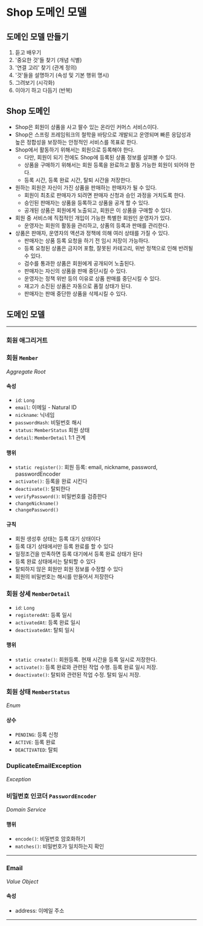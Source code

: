 # Shop 도메인 모델

## 도메인 모델 만들기
1. 듣고 배우기
2. '중요한 것'들 찾기 (개념 식별)
3. '연결 고리' 찾기 (관계 정의)
4. '것'들을 설명하기 (속성 및 기본 행위 명시)
5. 그려보기 (시각화)
6. 이야기 하고 다듬기 (반복)

## Shop 도메인
- Shop은 회원이 상품을 사고 팔수 있는 온라인 커머스 서비스이다.
- Shop은 스프링 프레임워크의 철학을 바탕으로 개발되고 운영되며 빠른 응답성과 높은 정합성을 보장하는 안정적인 서비스를 목표로 한다.
- Shop에서 활동하기 위해서는 회원으로 등록해야 한다.
  - 다만, 회원이 되기 전에도 Shop에 등록된 상품 정보를 살펴볼 수 있다.
  - 상품을 구매하기 위해서는 회원 등록을 완료하고 활동 가능한 회원이 되어야 한다.
  - 등록 시간, 등록 완료 시간, 탈퇴 시간을 저장한다.
- 원하는 회원은 자신이 가진 상품을 판매하는 판매자가 될 수 있다.
  - 회원이 최초로 판매자가 되려면 판매자 신청과 승인 과정을 거치도록 한다.
  - 승인된 판매자는 상품을 등록하고 상품을 공개 할 수 있다.
  - 공개된 상품은 회원에게 노출되고, 회원은 이 상품을 구매할 수 있다.
- 회원 중 서비스에 직접적인 개입이 가능한 특별한 회원인 운영자가 있다.
  - 운영자는 회원의 활동을 관리하고, 상품의 등록과 판매를 관리한다.
- 상품은 판매자, 운영자의 액션과 정책에 의해 여러 상태를 가질 수 있다.
  - 판매자는 상품 등록 요청을 하기 전 임시 저장이 가능하다.
  - 등록 요청된 상품은 금지어 포함, 잘못된 카테고리, 위반 정책으로 인해 반려될 수 있다.
  - 검수를 통과한 상품은 회원에게 공개되어 노출된다.
  - 판매자는 자신의 상품을 판매 중단시킬 수 있다.
  - 운영자는 정책 위반 등의 이유로 상품 판매를 중단시킬 수 있다.
  - 재고가 소진된 상품은 자동으로 품절 상태가 된다.
  - 판매자는 판매 중단한 상품을 삭제시킬 수 있다.


## 도메인 모델

---
### **회원 애그리거트**

### 회원 `Member`
_Aggregate Root_
#### 속성
- `id`: `Long`
- `email`: 이메일 - Natural ID
- `nickname`: 닉네임
- `passwordHash`: 비밀번호 해시
- `status`: `MemberStatus` 회원 상태
- `detail`: `MemberDetail` 1:1 관계
#### 행위
- `static register()`: 회원 등록: email, nickname, password, passwordEncoder
- `activate()`: 등록을 완료 시킨다
- `deactivate()`: 탈퇴한다
- `verifyPassword()`: 비밀번호를 검증한다
- `changeNickname()`
- `changePassword()`
#### 규칙
- 회원 생성후 상태는 등록 대기 상태이다
- 등록 대기 상태에서만 등록 완료를 할 수 있다
- 일정조건을 만족하면 등록 대기에서 등록 완료 상태가 된다
- 등록 완료 상태에서는 탈퇴할 수 있다
- 탈퇴하지 않은 회원만 회원 정보를 수정할 수 있다
- 회원의 비밀번호는 해시를 만들어서 저장한다

### 회원 상세 `MemberDetail`
- `id`: `Long`
- `registeredAt`: 등록 일시
- `activatedAt`: 등록 완료 일시
- `deactivatedAt`: 탈퇴 일시
#### 행위
- `static create()`: 회원등록. 현재 시간을 등록 일시로 저장한다.
- `activate()`: 등록 완료와 관련된 작업 수행. 등록 완료 일시 저장.
- `deactivate()`: 탈퇴와 관련된 작업 수정. 탈퇴 일시 저장.

### 회원 상태 `MemberStatus`
_Enum_
#### 상수
- `PENDING`: 등록 신청
- `ACTIVE`: 등록 완료
- `DEACTIVATED`: 탈퇴

### DuplicateEmailException
_Exception_

### 비밀번호 인코더 `PasswordEncoder`
_Domain Service_
#### 행위
- `encode()`: 비밀번호 암호화하기
- `matches()`: 비밀번호가 일치하는지 확인

---

### Email
_Value Object_
#### 속성
- address: 이메일 주소

---